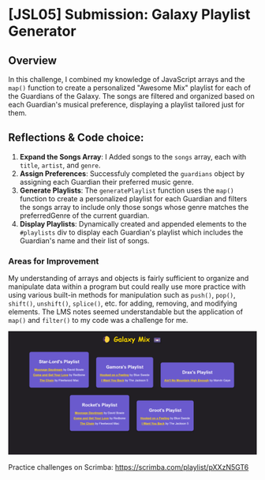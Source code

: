 # [JSL05] Submission: Galaxy Playlist Generator

## Overview

In this challenge, I combined my knowledge of JavaScript arrays and the `map()` function to create a personalized "Awesome Mix" playlist for each of the Guardians of the Galaxy. The songs are filtered and organized based on each Guardian's musical preference, displaying a playlist tailored just for them.

## Reflections & Code choice:

1. **Expand the Songs Array**: I Added songs to the `songs` array, each with `title`, `artist`, and `genre`.
2. **Assign Preferences**: Successfuly completed the `guardians` object by assigning each Guardian their preferred music genre.
3. **Generate Playlists**: The `generatePlaylist` function uses the `map()` function to create a personalized playlist for each Guardian and filters the songs array to include only those songs whose genre matches the preferredGenre of the current guardian.
4. **Display Playlists**: Dynamically created and appended elements to the `#playlists` div to display each Guardian's playlist which includes the Guardian's name and their list of songs.

### Areas for Improvement
My understanding of arrays and objects is fairly sufficient to organize and manipulate data within a program but could really use more practice with using various built-in methods for manipulation  such as `push()`, `pop()`, `shift()`, `unshift()`, `splice()`, etc. for adding, removing, and modifying elements. The LMS notes seemed understandable but the application of `map()` and `filter()` to my code was a challenge for me.

![alt text](JSL05_solution.png)

Practice challenges on Scrimba: https://scrimba.com/playlist/pXXzN5GT6



